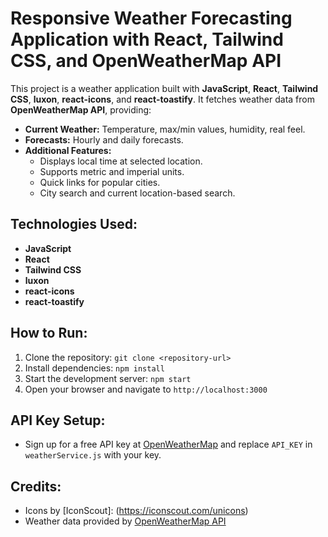 # Responsive Weather Forecasting Application with React, Tailwind CSS, and OpenWeatherMap API

This project is a weather application built with **JavaScript**, **React**, **Tailwind CSS**, **luxon**, **react-icons**, and **react-toastify**. It fetches weather data from **OpenWeatherMap API**, providing:

- **Current Weather:** Temperature, max/min values, humidity, real feel.
- **Forecasts:** Hourly and daily forecasts.
- **Additional Features:**
  - Displays local time at selected location.
  - Supports metric and imperial units.
  - Quick links for popular cities.
  - City search and current location-based search.


## Technologies Used:

- **JavaScript**
- **React**
- **Tailwind CSS**
- **luxon**
- **react-icons**
- **react-toastify**


## How to Run:

1. Clone the repository: `git clone <repository-url>`
2. Install dependencies: `npm install`
3. Start the development server: `npm start`
4. Open your browser and navigate to `http://localhost:3000`


## API Key Setup:

- Sign up for a free API key at [OpenWeatherMap](https://openweathermap.org/) and replace `API_KEY` in `weatherService.js` with your key.


## Credits:

- Icons by [IconScout]: (https://iconscout.com/unicons)
- Weather data provided by [OpenWeatherMap API](https://openweathermap.org/api)

